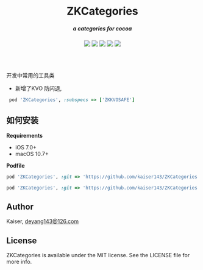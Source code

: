 <h1 align="center">
ZKCategories
<h5 align="center", style="color, #666">
a categories for cocoa
</h5>
</h1>
<p align="center">
<img src="https://img.shields.io/cocoapods/v/ZKCategories.svg?style=flat" />
<img src="https://img.shields.io/badge/supporting-objectiveC-yellow.svg" />
<img src="https://img.shields.io/badge/license-MIT-brightgreen.svg" />
<img src="https://img.shields.io/badge/platform- iOS -lightgrey.svg" />
<img src="https://img.shields.io/badge/support-iOS 7+ -blue.svg?style=flat" />
</p>
<br>
<br>


开发中常用的工具类
* 新增了KVO 防闪退,
```ruby
 pod 'ZKCategories', :subspecs => ['ZKKVOSAFE']
 ```

## 如何安装
__Requirements__
* iOS 7.0+
* macOS 10.7+

__Podfile__
```ruby
pod 'ZKCategories', :git => 'https://github.com/kaiser143/ZKCategories.git', :tag => '0.3.x'

pod 'ZKCategories', :git => 'https://github.com/kaiser143/ZKCategories.git', :commit => 'xxxx'
```

## Author

Kaiser, deyang143@126.com

## License

ZKCategories is available under the MIT license. See the LICENSE file for more info.


